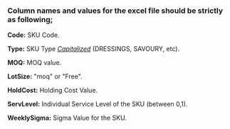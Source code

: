 ### **Column names and values for the excel file should be strictly as following;**

**Code:** SKU Code.

**Type:** SKU Type <u>*Capitalized*</u> (DRESSINGS, SAVOURY, etc).

**MOQ:** MOQ value.

**LotSize:** "moq" or "Free".

**HoldCost:** Holding Cost Value.

**ServLevel:** Individual Service Level of the SKU (between 0,1).

**WeeklySigma:** Sigma Value for the SKU.

